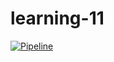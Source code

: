 # learning-11

[![Pipeline](https://github.com/github-actions-path/learning-11/actions/workflows/pipeline.yml/badge.svg)](https://github.com/github-actions-path/learning-11/actions/workflows/pipeline.yml)
